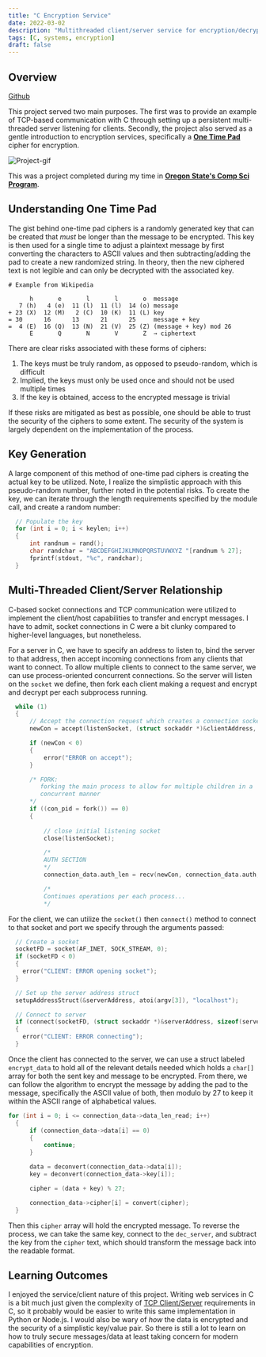 ```yaml
---
title: "C Encryption Service"
date: 2022-03-02
description: "Multithreaded client/server service for encryption/decryption using One Time Pad cipher written in C"
tags: [C, systems, encryption]
draft: false
---
```


## Overview 
[Github](https://github.com/jaredtconnor/c-encryption-service) 

This project served two main purposes. The first was to provide an example of TCP-based communication with C through setting up a persistent multi-threaded server listening for clients. Secondly, the project also served as a gentle introduction to encryption services, specifically a [**One Time Pad**](https://en.wikipedia.org/wiki/One-time_pad) cipher for encryption. 

![Project-gif](/images/project_images/c-encryption-server/c-encryption-service.gif)

This was a project completed during my time in [**Oregon State's Comp Sci Program**](https://eecs.oregonstate.edu/academic/online-cs-postbacc).

## Understanding One Time Pad
The gist behind one-time pad ciphers is a randomly generated key that can be created that _must_ be longer than the message to be encrypted. This key is then used for a single time to adjust a plaintext message by first converting the characters to ASCII values and then subtracting/adding the pad to create a new randomized string. In theory, then the new ciphered text is not legible and can only be decrypted with the associated key. 

```text 
# Example from Wikipedia

      h       e       l       l       o  message
   7 (h)   4 (e)  11 (l)  11 (l)  14 (o) message
+ 23 (X)  12 (M)   2 (C)  10 (K)  11 (L) key
= 30      16      13      21      25     message + key
=  4 (E)  16 (Q)  13 (N)  21 (V)  25 (Z) (message + key) mod 26
      E       Q       N       V       Z  → ciphertext 
```
There are clear risks associated with these forms of ciphers:
1. The keys must be truly random, as opposed to pseudo-random, which is difficult 
2. Implied, the keys must only be used once and should not be used multiple times
3. If the key is obtained, access to the encrypted message is trivial 

If these risks are mitigated as best as possible, one should be able to trust the security of the ciphers to some extent. The security of the system is largely dependent on the implementation of the process.

## Key Generation 
A large component of this method of one-time pad ciphers is creating the actual key to be utilized. Note, I realize the simplistic approach with this pseudo-random number, further noted in the potential risks. To create the key, we can iterate through the length requirements specified by the module call, and create a random number:
```c
  // Populate the key
  for (int i = 0; i < keylen; i++)
  {
      int randnum = rand();
      char randchar = "ABCDEFGHIJKLMNOPQRSTUVWXYZ "[randnum % 27];
      fprintf(stdout, "%c", randchar);
  }

``` 

## Multi-Threaded Client/Server Relationship
C-based socket connections and TCP communication were utilized to implement the client/host capabilities to transfer and encrypt messages. I have to admit, socket connections in C were a bit clunky compared to higher-level languages, but nonetheless.

For a server in C, we have to specify an address to listen to, bind the server to that address, then accept incoming connections from any clients that want to connect. To allow multiple clients to connect to the same server, we can use process-oriented concurrent connections. So the server will listen on the `socket` we define, then fork each client making a request and encrypt and decrypt per each subprocess running.

```c 
  while (1)
  {
      // Accept the connection request which creates a connection socket
      newCon = accept(listenSocket, (struct sockaddr *)&clientAddress, &sizeOfClientInfo);

      if (newCon < 0)
      {
          error("ERROR on accept");
      }

      /* FORK: 
         forking the main process to allow for multiple children in a 
         concurrent manner
      */
      if ((con_pid = fork()) == 0)
      {
          
          // close initial listening socket
          close(listenSocket);

          /* 
          AUTH SECTION
          */
          connection_data.auth_len = recv(newCon, connection_data.auth, sizeof(AUTHLEN) - 1, 0);

          /* 
          Continues operations per each process...
          */ 
```

For the client, we can utilize the `socket()` then `connect()` method to connect to that socket and port we specify through the arguments passed:

```c
  // Create a socket
  socketFD = socket(AF_INET, SOCK_STREAM, 0);
  if (socketFD < 0)
  {
    error("CLIENT: ERROR opening socket");
  }

  // Set up the server address struct
  setupAddressStruct(&serverAddress, atoi(argv[3]), "localhost");

  // Connect to server
  if (connect(socketFD, (struct sockaddr *)&serverAddress, sizeof(serverAddress)) < 0)
  {
    error("CLIENT: ERROR connecting");
  }
``` 

Once the client has connected to the server, we can use a struct labeled `encrypt_data` to hold all of the relevant details needed which holds a `char[]` array for both the sent key and message to be encrypted. From there, we can follow the algorithm to encrypt the message by adding the pad to the message, specifically the ASCII value of both, then modulo by 27 to keep it within the ASCII range of alphabetical values.

```c 
for (int i = 0; i <= connection_data->data_len_read; i++)
  {
      if (connection_data->data[i] == 0)
      {
          continue;
      }

      data = deconvert(connection_data->data[i]);
      key = deconvert(connection_data->key[i]);

      cipher = (data + key) % 27;

      connection_data->cipher[i] = convert(cipher);
  }
``` 

Then this `cipher` array will hold the encrypted message. To reverse the process, we can take the same key, connect to the `dec_server`, and subtract the key from the `cipher` text, which should transform the message back into the readable format. 

## Learning Outcomes 
I enjoyed the service/client nature of this project. Writing web services in C is a bit much just given the complexity of [TCP Client/Server](https://www.geeksforgeeks.org/tcp-server-client-implementation-in-c/) requirements in C, so it probably would be easier to write this same implementation in Python or Node.js. I would also be wary of _how_ the data is encrypted and the security of a simplistic key/value pair. So there is still a lot to learn on how to truly secure messages/data at least taking concern for modern capabilities of encryption.

